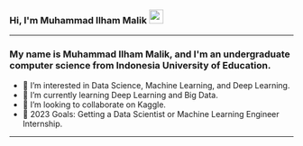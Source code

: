 ### Hi, I'm Muhammad Ilham Malik <img src="https://media.giphy.com/media/hvRJCLFzcasrR4ia7z/giphy.gif" width="25px">
<hr/>

### My name is Muhammad Ilham Malik, and I'm an undergraduate computer science from Indonesia University of Education.


- 👀 I’m interested in Data Science, Machine Learning, and Deep Learning.
- 🌱 I’m currently learning Deep Learning and Big Data.
- 💞️ I’m looking to collaborate on Kaggle.
- 🥅 2023 Goals: Getting a Data Scientist or Machine Learning Engineer Internship.
<hr/>

<!---
ilhamMalik51/ilhamMalik51 is a ✨ special ✨ repository because its `README.md` (this file) appears on your GitHub profile.
You can click the Preview link to take a look at your changes.
--->

<!---
https://www.kdnuggets.com/2021/10/strong-data-science-portfolio-as-beginner.html
---->
